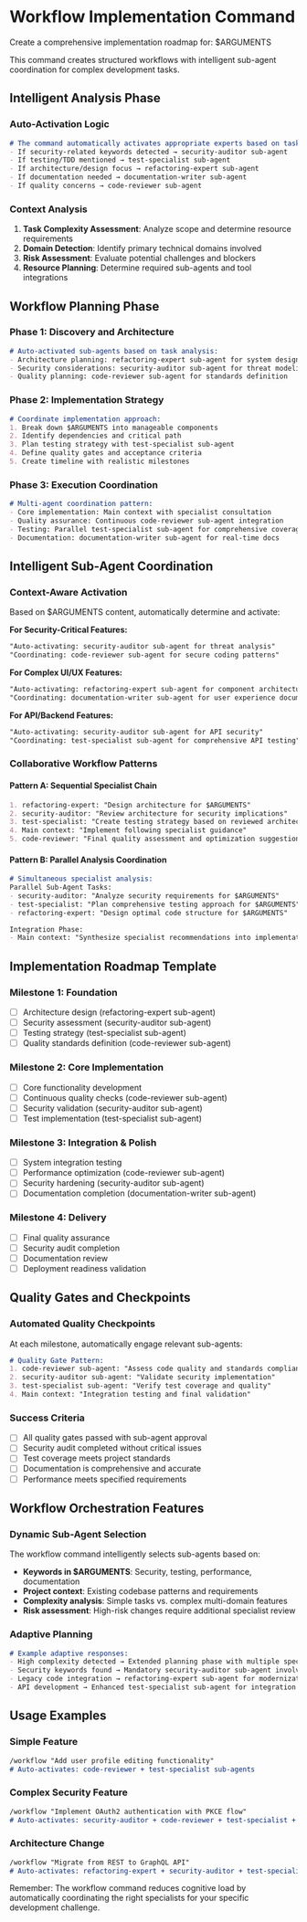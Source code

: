 # Workflow Implementation Command

Create a comprehensive implementation roadmap for: $ARGUMENTS

This command creates structured workflows with intelligent sub-agent coordination for complex development tasks.

## Intelligent Analysis Phase

### Auto-Activation Logic
```markdown
# The command automatically activates appropriate experts based on task analysis:
- If security-related keywords detected → security-auditor sub-agent
- If testing/TDD mentioned → test-specialist sub-agent  
- If architecture/design focus → refactoring-expert sub-agent
- If documentation needed → documentation-writer sub-agent
- If quality concerns → code-reviewer sub-agent
```

### Context Analysis
1. **Task Complexity Assessment**: Analyze scope and determine resource requirements
2. **Domain Detection**: Identify primary technical domains involved
3. **Risk Assessment**: Evaluate potential challenges and blockers
4. **Resource Planning**: Determine required sub-agents and tool integrations

## Workflow Planning Phase

### Phase 1: Discovery and Architecture
```markdown
# Auto-activated sub-agents based on task analysis:
- Architecture planning: refactoring-expert sub-agent for system design
- Security considerations: security-auditor sub-agent for threat modeling
- Quality planning: code-reviewer sub-agent for standards definition
```

### Phase 2: Implementation Strategy
```markdown
# Coordinate implementation approach:
1. Break down $ARGUMENTS into manageable components
2. Identify dependencies and critical path
3. Plan testing strategy with test-specialist sub-agent
4. Define quality gates and acceptance criteria
5. Create timeline with realistic milestones
```

### Phase 3: Execution Coordination
```markdown
# Multi-agent coordination pattern:
- Core implementation: Main context with specialist consultation
- Quality assurance: Continuous code-reviewer sub-agent integration
- Testing: Parallel test-specialist sub-agent for comprehensive coverage
- Documentation: documentation-writer sub-agent for real-time docs
```

## Intelligent Sub-Agent Coordination

### Context-Aware Activation
Based on $ARGUMENTS content, automatically determine and activate:

**For Security-Critical Features:**
```markdown
"Auto-activating: security-auditor sub-agent for threat analysis"
"Coordinating: code-reviewer sub-agent for secure coding patterns"
```

**For Complex UI/UX Features:**
```markdown
"Auto-activating: refactoring-expert sub-agent for component architecture"
"Coordinating: documentation-writer sub-agent for user experience documentation"
```

**For API/Backend Features:**
```markdown
"Auto-activating: security-auditor sub-agent for API security"
"Coordinating: test-specialist sub-agent for comprehensive API testing"
```

### Collaborative Workflow Patterns

#### Pattern A: Sequential Specialist Chain
```markdown
1. refactoring-expert: "Design architecture for $ARGUMENTS"
2. security-auditor: "Review architecture for security implications"
3. test-specialist: "Create testing strategy based on reviewed architecture"
4. Main context: "Implement following specialist guidance"
5. code-reviewer: "Final quality assessment and optimization suggestions"
```

#### Pattern B: Parallel Analysis Coordination
```markdown
# Simultaneous specialist analysis:
Parallel Sub-Agent Tasks:
- security-auditor: "Analyze security requirements for $ARGUMENTS"
- test-specialist: "Plan comprehensive testing approach for $ARGUMENTS"  
- refactoring-expert: "Design optimal code structure for $ARGUMENTS"

Integration Phase:
- Main context: "Synthesize specialist recommendations into implementation plan"
```

## Implementation Roadmap Template

### Milestone 1: Foundation
- [ ] Architecture design (refactoring-expert sub-agent)
- [ ] Security assessment (security-auditor sub-agent)
- [ ] Testing strategy (test-specialist sub-agent)
- [ ] Quality standards definition (code-reviewer sub-agent)

### Milestone 2: Core Implementation
- [ ] Core functionality development
- [ ] Continuous quality checks (code-reviewer sub-agent)
- [ ] Security validation (security-auditor sub-agent)
- [ ] Test implementation (test-specialist sub-agent)

### Milestone 3: Integration & Polish
- [ ] System integration testing
- [ ] Performance optimization (code-reviewer sub-agent)
- [ ] Security hardening (security-auditor sub-agent)
- [ ] Documentation completion (documentation-writer sub-agent)

### Milestone 4: Delivery
- [ ] Final quality assurance
- [ ] Security audit completion
- [ ] Documentation review
- [ ] Deployment readiness validation

## Quality Gates and Checkpoints

### Automated Quality Checkpoints
At each milestone, automatically engage relevant sub-agents:

```markdown
# Quality Gate Pattern:
1. code-reviewer sub-agent: "Assess code quality and standards compliance"
2. security-auditor sub-agent: "Validate security implementation"
3. test-specialist sub-agent: "Verify test coverage and quality"
4. Main context: "Integration testing and final validation"
```

### Success Criteria
- [ ] All quality gates passed with sub-agent approval
- [ ] Security audit completed without critical issues
- [ ] Test coverage meets project standards
- [ ] Documentation is comprehensive and accurate
- [ ] Performance meets specified requirements

## Workflow Orchestration Features

### Dynamic Sub-Agent Selection
The workflow command intelligently selects sub-agents based on:
- **Keywords in $ARGUMENTS**: Security, testing, performance, documentation
- **Project context**: Existing codebase patterns and requirements
- **Complexity analysis**: Simple tasks vs. complex multi-domain features
- **Risk assessment**: High-risk changes require additional specialist review

### Adaptive Planning
```markdown
# Example adaptive responses:
- High complexity detected → Extended planning phase with multiple specialists
- Security keywords found → Mandatory security-auditor sub-agent involvement
- Legacy code integration → refactoring-expert sub-agent for modernization strategy
- API development → Enhanced test-specialist sub-agent for integration testing
```

## Usage Examples

### Simple Feature
```markdown
/workflow "Add user profile editing functionality"
# Auto-activates: code-reviewer + test-specialist sub-agents
```

### Complex Security Feature
```markdown
/workflow "Implement OAuth2 authentication with PKCE flow"
# Auto-activates: security-auditor + code-reviewer + test-specialist + documentation-writer sub-agents
```

### Architecture Change
```markdown
/workflow "Migrate from REST to GraphQL API"
# Auto-activates: refactoring-expert + security-auditor + test-specialist + documentation-writer sub-agents
```

Remember: The workflow command reduces cognitive load by automatically coordinating the right specialists for your specific development challenge.